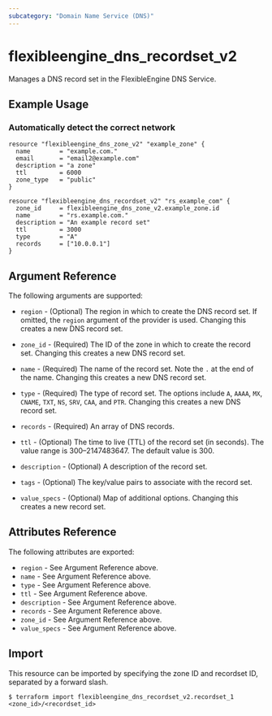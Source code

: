 ```yaml
---
subcategory: "Domain Name Service (DNS)"
---
```


# flexibleengine\_dns\_recordset_v2

Manages a DNS record set in the FlexibleEngine DNS Service.

## Example Usage

### Automatically detect the correct network

```hcl
resource "flexibleengine_dns_zone_v2" "example_zone" {
  name        = "example.com."
  email       = "email2@example.com"
  description = "a zone"
  ttl         = 6000
  zone_type   = "public"
}

resource "flexibleengine_dns_recordset_v2" "rs_example_com" {
  zone_id     = flexibleengine_dns_zone_v2.example_zone.id
  name        = "rs.example.com."
  description = "An example record set"
  ttl         = 3000
  type        = "A"
  records     = ["10.0.0.1"]
}
```

## Argument Reference

The following arguments are supported:

* `region` - (Optional) The region in which to create the DNS record set.
    If omitted, the `region` argument of the provider is used.
    Changing this creates a new DNS record set.

* `zone_id` - (Required) The ID of the zone in which to create the record set.
  Changing this creates a new DNS  record set.

* `name` - (Required) The name of the record set. Note the `.` at the end of the name.
  Changing this creates a new DNS record set.

* `type` - (Required) The type of record set. The options include `A`, `AAAA`, `MX`,
  `CNAME`, `TXT`, `NS`, `SRV`, `CAA`, and `PTR`. Changing this creates a new DNS record set.

* `records` - (Required) An array of DNS records.

* `ttl` - (Optional) The time to live (TTL) of the record set (in seconds). The value
  range is 300–2147483647. The default value is 300.

* `description` - (Optional) A description of the record set.

* `tags` - (Optional) The key/value pairs to associate with the record set.

* `value_specs` - (Optional) Map of additional options. Changing this creates a
  new record set.

## Attributes Reference

The following attributes are exported:

* `region` - See Argument Reference above.
* `name` - See Argument Reference above.
* `type` - See Argument Reference above.
* `ttl` - See Argument Reference above.
* `description` - See Argument Reference above.
* `records` - See Argument Reference above.
* `zone_id` - See Argument Reference above.
* `value_specs` - See Argument Reference above.

## Import

This resource can be imported by specifying the zone ID and recordset ID,
separated by a forward slash.

```
$ terraform import flexibleengine_dns_recordset_v2.recordset_1 <zone_id>/<recordset_id>
```
